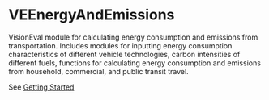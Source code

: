 # VEEnergyAndEmissions
VisionEval module for calculating energy consumption and emissions from transportation. Includes modules for inputting energy consumption characteristics of different vehicle technologies, carbon intensities of different fuels, functions for calculating energy consumption and emissions from household, commercial, and public transit travel.

See [Getting Started](https://github.com/VisionEval/VisionEval/wiki/Getting-Started)
